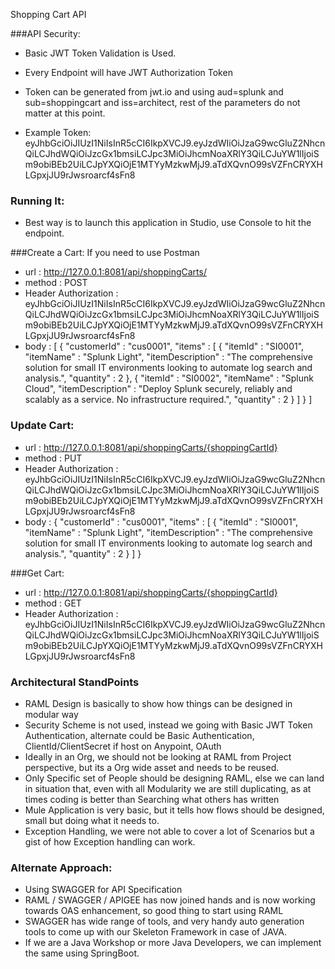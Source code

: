 Shopping Cart API

###API Security:
  * Basic JWT Token Validation is Used.
  * Every Endpoint  will have JWT Authorization Token
  * Token can be generated from jwt.io and using aud=splunk and sub=shoppingcart and iss=architect, rest of the parameters do not matter at this point.

  * Example Token:
    eyJhbGciOiJIUzI1NiIsInR5cCI6IkpXVCJ9.eyJzdWIiOiJzaG9wcGluZ2NhcnQiLCJhdWQiOiJzcGx1bmsiLCJpc3MiOiJhcmNoaXRlY3QiLCJuYW1lIjoiSm9obiBEb2UiLCJpYXQiOjE1MTYyMzkwMjJ9.aTdXQvnO99sVZFnCRYXHLGpxjJU9rJwsroarcf4sFn8

### Running It:
 + Best way is to launch this application in Studio, use Console to hit the endpoint.

###Create a Cart:
  If you need to use Postman
  * url : http://127.0.0.1:8081/api/shoppingCarts/
  * method : POST
  * Header Authorization : eyJhbGciOiJIUzI1NiIsInR5cCI6IkpXVCJ9.eyJzdWIiOiJzaG9wcGluZ2NhcnQiLCJhdWQiOiJzcGx1bmsiLCJpc3MiOiJhcmNoaXRlY3QiLCJuYW1lIjoiSm9obiBEb2UiLCJpYXQiOjE1MTYyMzkwMjJ9.aTdXQvnO99sVZFnCRYXHLGpxjJU9rJwsroarcf4sFn8
  * body : 
          [
            {
              "customerId"  : "cus0001",
                "items" : [
                  {
                    "itemId"          : "SI0001",
                    "itemName"        : "Splunk Light",
                    "itemDescription" : "The comprehensive solution for small IT environments looking to automate log search and analysis.",
                    "quantity"        : 2
                  },
                  {
                    "itemId"          : "SI0002",
                    "itemName"        : "Splunk Cloud",
                    "itemDescription" : "Deploy Splunk securely, reliably and scalably as a service. No infrastructure required.",
                    "quantity"        : 2
                  }
                ]
              }
          ]
          
### Update Cart:
  * url : http://127.0.0.1:8081/api/shoppingCarts/{shoppingCartId}
  * method : PUT
  * Header Authorization : eyJhbGciOiJIUzI1NiIsInR5cCI6IkpXVCJ9.eyJzdWIiOiJzaG9wcGluZ2NhcnQiLCJhdWQiOiJzcGx1bmsiLCJpc3MiOiJhcmNoaXRlY3QiLCJuYW1lIjoiSm9obiBEb2UiLCJpYXQiOjE1MTYyMzkwMjJ9.aTdXQvnO99sVZFnCRYXHLGpxjJU9rJwsroarcf4sFn8
  * body : 
    {
        "customerId"  : "cus0001",
          "items" : [
            {
              "itemId"          : "SI0001",
              "itemName"        : "Splunk Light",
              "itemDescription" : "The comprehensive solution for small IT environments looking to automate log search and analysis.",
              "quantity"        : 2
            }
          ]
        }

###Get Cart:
  * url : http://127.0.0.1:8081/api/shoppingCarts/{shoppingCartId}
  * method : GET
  * Header Authorization : eyJhbGciOiJIUzI1NiIsInR5cCI6IkpXVCJ9.eyJzdWIiOiJzaG9wcGluZ2NhcnQiLCJhdWQiOiJzcGx1bmsiLCJpc3MiOiJhcmNoaXRlY3QiLCJuYW1lIjoiSm9obiBEb2UiLCJpYXQiOjE1MTYyMzkwMjJ9.aTdXQvnO99sVZFnCRYXHLGpxjJU9rJwsroarcf4sFn8

### Architectural StandPoints
  * RAML Design is basically to show how things can be designed in modular way
  * Security Scheme is not used, instead we going with Basic JWT Token Authentication, alternate could be Basic Authentication, ClientId/ClientSecret if host on Anypoint, OAuth
  * Ideally in an Org, we should not be looking at RAML from Project perspective, but its a Org wide asset and needs to be reused.
  * Only Specific set of People should be designing RAML, else we can land in situation that, even with all Modularity we are still duplicating, as at times coding is better than Searching what others has written
  * Mule Application is very basic, but it tells how flows should be designed, small but doing what it needs to.
  * Exception Handling, we were not able to cover a lot of Scenarios but a gist of how Exception handling can work.

### Alternate Approach:
  + Using SWAGGER for API Specification
  + RAML / SWAGGER / APIGEE has now joined hands and is now working towards OAS enhancement, so good thing to start using RAML
  + SWAGGER has wide range of tools, and very handy auto generation tools to come up with our Skeleton Framework in case of JAVA.
  + If we are a Java Workshop or more Java Developers, we can implement the same using SpringBoot.


          
          